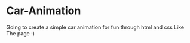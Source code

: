 # Car-Animation
Going to create a simple car animation for fun through html and css
Like The page :)
